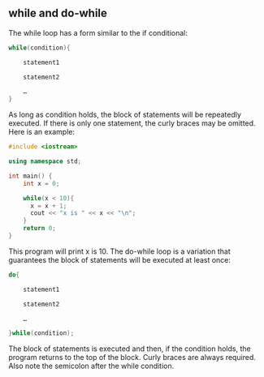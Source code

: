## while and do-while

The while loop has a form similar to the if conditional:
```cpp
while(condition){

	statement1

	statement2

	…
}
```

As long as condition holds, the block of statements will be repeatedly executed. If there is only
one statement, the curly braces may be omitted. Here is an example:
```cpp
#include <iostream>

using namespace std;

int main() {
    int x = 0;

    while(x < 10){
      x = x + 1;
      cout << "x is " << x << "\n";
    }
	return 0;
}
```
This program will print x is 10.
The do-while loop is a variation that guarantees the block of statements will be executed at
least once:
```cpp
do{

	statement1

	statement2

	…

}while(condition);
```

The block of statements is executed and then, if the condition holds, the program returns to
the top of the block. Curly braces are always required. Also note the semicolon after the while
condition.
